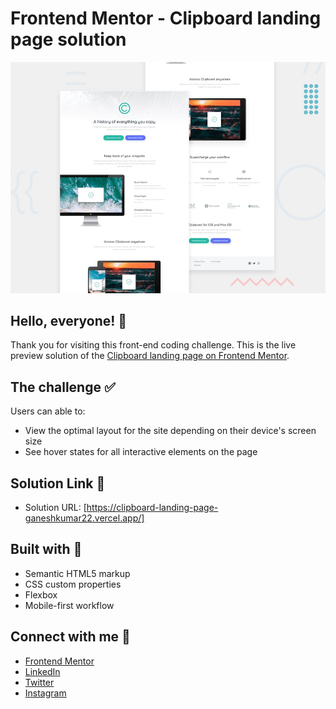 # Frontend Mentor - Clipboard landing page solution

![Design preview for Clipboard landing page solution](./design/desktop-preview.jpg)

## Hello, everyone! 👋

Thank you for visiting this front-end coding challenge. This is the live preview solution of the [Clipboard landing page on Frontend Mentor](https://www.frontendmentor.io/challenges/clipboard-landing-page-5cc9bccd6c4c91111378ecb9).

## The challenge ✅

Users can able to:

- View the optimal layout for the site depending on their device's screen size
- See hover states for all interactive elements on the page

## Solution Link 🔗

- Solution URL: [https://clipboard-landing-page-ganeshkumar22.vercel.app/]

## Built with 🏨

- Semantic HTML5 markup
- CSS custom properties
- Flexbox
- Mobile-first workflow

## Connect with me 💙

- [Frontend Mentor](https://www.frontendmentor.io/profile/Ganeshkumar22)
- [LinkedIn](https://www.linkedin.com/in/ganeshkumar-s-n-68a924209/)
- [Twitter](https://twitter.com/Ganeshkumar_22)
- [Instagram](https://www.instagram.com/__gk22__/)